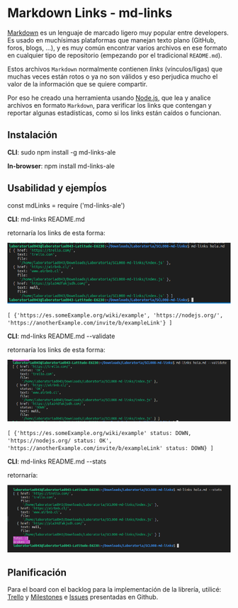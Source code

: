 # Markdown Links - md-links 

[Markdown](https://es.wikipedia.org/wiki/Markdown) es un lenguaje de marcado
ligero muy popular entre developers. Es usado en muchísimas plataformas que
manejan texto plano (GitHub, foros, blogs, ...), y es muy común
encontrar varios archivos en ese formato en cualquier tipo de repositorio
(empezando por el tradicional `README.md`).

Estos archivos `Markdown` normalmente contienen _links_ (vínculos/ligas) que
muchas veces están rotos o ya no son válidos y eso perjudica mucho el valor de
la información que se quiere compartir.

Por eso he creado una herramienta usando [Node.js](https://nodejs.org/), que lea 
y analice archivos en formato `Markdown`, para verificar los links que contengan y reportar
algunas estadísticas, como si los links están caídos o funcionan.

## Instalación
**CLI**: sudo npm install -g md-links-ale

**In-browser**: npm install md-links-ale

## Usabilidad y ejempĺos

const mdLinks = require ('md-links-ale')

**CLI**: md-links README.md 

retornaría los links de esta forma:

![LINKS](links.png)

`[ {'https://es.someExample.org/wiki/example',
  'https://nodejs.org/',
  'https://anotherExample.com/invite/b/exampleLink'} ]`

**CLI**: md-links README.md --validate

retornaría los links de esta forma:

![VALIDATE](validate.png)

`[ {'https://es.someExample.org/wiki/example' status: DOWN,
  'https://nodejs.org/ status: OK',
  'https://anotherExample.com/invite/b/exampleLink' status: DOWN} ]`

  **CLI**: md-links README.md --stats

retornaría:

![STATS](stats.png)

## Planificación 

Para el board con el backlog para la implementación de la librería, utilicé:
[Trello](https://trello.com/invite/b/5AGTMBps/51d6b63b1150b2b346c6c02c0ee6e4a1/markdown)
y [Milestones](https://github.com/aleisabl/SCL008-md-links/milestones) e [Issues](https://github.com/aleisabl/SCL008-md-links/issues) presentadas en Github.
